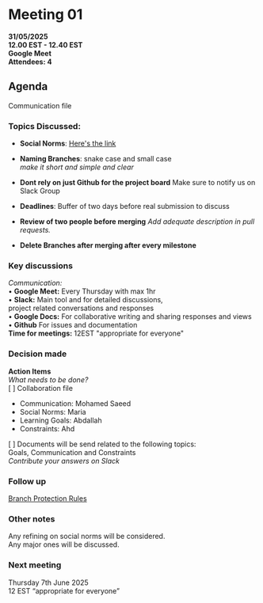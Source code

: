 # **Meeting 01**

**31/05/2025  
12.00 EST - 12.40 EST  
Google Meet  
Attendees: 4**

## Agenda

Communication file

### **Topics Discussed:**

+ **Social Norms**: [Here's the link](https://docs.google.com/document/d/10UOFpGODRinpdLTszYOAckpkZL9rYJm5/edit#heading=h.90oznua42yww)

+ **Naming Branches**: snake case and small case  
*make it short and simple and clear*

+ **Dont rely on just Github for the project board**
  Make sure to notify us on Slack Group

+ **Deadlines**: Buffer of two days before real submission to discuss  
  
+ **Review of two people before merging**
  *Add adequate description in pull requests.*
  
+ **Delete Branches after merging after every milestone**

### Key discussions

*Communication:*  
• **Google Meet:** Every Thursday with max 1hr  
• **Slack:** Main tool and for detailed discussions,  
  project related conversations and responses  
• **Google Docs:** For collaborative writing and sharing responses and views  
• **Github** For issues and documentation  
 **Time for meetings:** 12EST "appropriate for everyone"

### Decision made  

**Action Items**  
  *What needs to be done?*  
[ ] Collaboration file  

+ Communication: Mohamed Saeed  
+ Social Norms: Maria  
+ Learning Goals: Abdallah  
+ Constraints: Ahd  

[ ] Documents will be send related to the following topics:  
Goals, Communication and Constraints  
*Contribute your answers on Slack*  

### Follow up

[Branch Protection Rules](<https://github.com/MIT-Emerging-Talent/ET6-CDSP-group-08-repo/settings/branches>)

### Other notes

Any refining on social norms will be considered.  
Any major ones will be discussed.  

### Next meeting

Thursday 7th June 2025  
12 EST “appropriate for everyone”  
